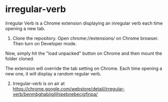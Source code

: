 # irregular-verb

Irregular Verb is a Chrome extension displaying an inregular verb each time opening a new tab.

1) Clone the repository. Open chrome://extensions/ on Chrome browser. Then turn on Developer mode.

Now, simply hit the "load unpacked" button on Chrome and then mount the folder cloned. 

The extension will override the tab setting on Chrome. Each time opening a new one, it will display a random regular verb.

2) Irregular-verb is on air at https://chrome.google.com/webstore/detail/irregular-verb/benmbghabiigjlihipebnebecigfinpa/
